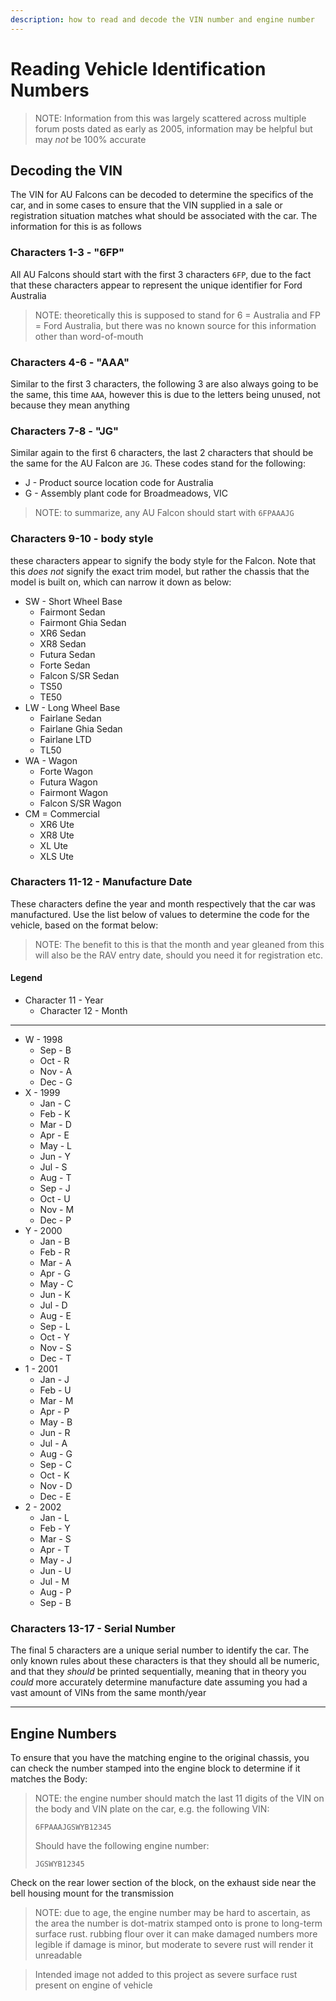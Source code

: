 ```yaml
---
description: how to read and decode the VIN number and engine number
---
```


# Reading Vehicle Identification Numbers

> NOTE: Information from this was largely scattered across multiple forum posts dated as early as 2005, information may be helpful but may *not* be 100% accurate

## Decoding the VIN

The VIN for AU Falcons can be decoded to determine the specifics of the car, and in some cases to ensure that the VIN supplied in a sale or registration situation matches what should be associated with the car. The information for this is as follows

### Characters 1-3 - "6FP"
All AU Falcons should start with the first 3 characters `6FP`, due to the fact that these characters appear to represent the unique identifier for Ford Australia

> NOTE: theoretically this is supposed to stand for 6 = Australia and FP = Ford Australia, but there was no known source for this information other than word-of-mouth

### Characters 4-6 - "AAA"
Similar to the first 3 characters, the following 3 are also always going to be the same, this time `AAA`, however this is due to the letters being unused, not because they mean anything

### Characters 7-8 - "JG" 
Similar again to the first 6 characters, the last 2 characters that should be the same for the AU Falcon are `JG`. These codes stand for the following:
- J - Product source location code for Australia
- G - Assembly plant code for Broadmeadows, VIC

> NOTE: to summarize, any AU Falcon should start with `6FPAAAJG`

### Characters 9-10 - body style
these characters appear to signify the body style for the Falcon. Note that this *does not* signify the exact trim model, but rather the chassis that the model is built on, which can narrow it down as below:
- SW - Short Wheel Base
  - Fairmont Sedan
  - Fairmont Ghia Sedan
  - XR6 Sedan
  - XR8 Sedan
  - Futura Sedan
  - Forte Sedan
  - Falcon S/SR Sedan
  - TS50
  - TE50
- LW - Long Wheel Base
  - Fairlane Sedan
  - Fairlane Ghia Sedan
  - Fairlane LTD
  - TL50
- WA - Wagon
  - Forte Wagon
  - Futura Wagon
  - Fairmont Wagon
  - Falcon S/SR Wagon
- CM = Commercial
  - XR6 Ute
  - XR8 Ute
  - XL Ute
  - XLS Ute

### Characters 11-12 - Manufacture Date
These characters define the year and month respectively that the car was manufactured. Use the list below of values to determine the code for the vehicle, based on the format below:

> NOTE: The benefit to this is that the month and year gleaned from this will also be the RAV entry date, should you need it for registration etc.

#### Legend

- Character 11 - Year
  - Character 12 - Month

---

- W - 1998
  - Sep - B
  - Oct - R
  - Nov - A
  - Dec - G
- X - 1999
  - Jan - C
  - Feb - K
  - Mar - D
  - Apr - E
  - May - L
  - Jun - Y
  - Jul - S
  - Aug - T
  - Sep - J
  - Oct - U
  - Nov - M
  - Dec - P
- Y - 2000
  - Jan - B
  - Feb - R
  - Mar - A
  - Apr - G
  - May - C
  - Jun - K
  - Jul - D
  - Aug - E
  - Sep - L
  - Oct - Y
  - Nov - S
  - Dec - T
- 1 - 2001
  - Jan - J
  - Feb - U
  - Mar - M
  - Apr - P
  - May - B
  - Jun - R
  - Jul - A
  - Aug - G
  - Sep - C
  - Oct - K
  - Nov - D
  - Dec - E
- 2 - 2002
  - Jan - L
  - Feb - Y
  - Mar - S
  - Apr - T
  - May - J
  - Jun - U
  - Jul - M
  - Aug - P
  - Sep - B

### Characters 13-17 - Serial Number

The final 5 characters are a unique serial number to identify the car. The only known rules about these characters is that they should all be numeric, and that they *should* be printed sequentially, meaning that in theory you *could* more accurately determine manufacture date assuming you had a vast amount of VINs from the same month/year

---

## Engine Numbers

To ensure that you have the matching engine to the original chassis, you can check the number stamped into the engine block to determine if it matches the Body:

> NOTE: the engine number should match the last 11 digits of the VIN on the body and VIN plate on the car, e.g. the following VIN:
> 
> `6FPAAAJGSWYB12345`
>
> Should have the following engine number:
>
> `JGSWYB12345`

Check on the rear lower section of the block, on the exhaust side near the bell housing mount for the transmission

> NOTE: due to age, the engine number may be hard to ascertain, as the area the number is dot-matrix stamped onto is prone to long-term surface rust. rubbing flour over it can make damaged numbers more legible if damage is minor, but moderate to severe rust will render it unreadable

> Intended image not added to this project as severe surface rust present on engine of vehicle